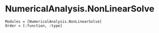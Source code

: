# NumericalAnalysis.NonLinearSolve

```@autodocs
Modules = [NumericalAnalysis.NonLinearSolve]
Order = [:function, :type] 
```